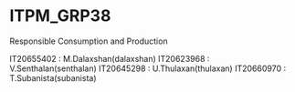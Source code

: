 # ITPM_GRP38
Responsible Consumption and Production

IT20655402 : M.Dalaxshan(dalaxshan)
IT20623968 : V.Senthalan(senthalan)
IT20645298 : U.Thulaxan(thulaxan)
IT20660970 : T.Subanista(subanista)


